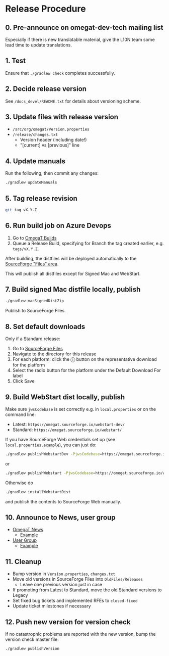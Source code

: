 # Release Procedure

## 0. Pre-announce on omegat-dev-tech mailing list

Especially if there is new translatable material, give the L10N team some lead
time to update translations.


## 1. Test

Ensure that `./gradlew check` completes successfully.


## 2. Decide release version

See `/docs_devel/README.txt` for details about versioning scheme.


## 3. Update files with release version

- `/src/org/omegat/Version.properties`
- `/release/changes.txt`
  - Version header (including date!)
  - "[current] vs [previous]" line


## 4. Update manuals

Run the following, then commit any changes:

```sh
./gradlew updateManuals
```


## 5. Tag release revision

```sh
git tag vX.Y.Z
```


## 6. Run build job on Azure Devops

1. Go to [OmegaT Builds](https://dev.azure.com/omegat-org/OmegaT/_build)
2. Queue a Release Build, specifying for Branch the tag created earlier,
   e.g. `tags/vX.Y.Z`.

After building, the distfiles will be deployed automatically to the [SourceForge
"Files" area](https://sourceforge.net/projects/omegat/files/).

This will publish all distfiles except for Signed Mac and WebStart.


## 7. Build signed Mac distfile locally, publish

```sh
./gradlew macSignedDistZip
```

Publish to SourceForge Files.


## 8. Set default downloads

Only if a Standard release:

1. Go to [SourceForge Files](https://sourceforge.net/projects/omegat/files/)
2. Navigate to the directory for this release
3. For each platform: click the ⓘ button on the representative download for the
   platform
4. Select the radio button for the platform under the Default Download For label
5. Click Save


## 9. Build WebStart dist locally, publish

Make sure `jwsCodebase` is set correctly e.g. in `local.properties` or on the
command line:

- Latest: `https://omegat.sourceforge.io/webstart-dev/`
- Standard: `https://omegat.sourceforge.io/webstart/`

If you have SourceForge Web credentials set up (see `local.properties.example`),
you can just do:

```sh
./gradlew publishWebstartDev -PjwsCodebase=https://omegat.sourceforge.io/webstart-dev/
```

or

```sh
./gradlew publishWebstart -PjwsCodebase=https://omegat.sourceforge.io/webstart/
```

Otherwise do

```sh
./gradlew installWebstartDist
```

and publish the contents to SourceForge Web manually.


## 10. Announce to News, user group

- [OmegaT News](https://sourceforge.net/p/omegat/news/)
  - [Example](https://sourceforge.net/p/omegat/news/2019/03/omegat-latest-version-415-update-4-released/)
- [User Group](https://groups.yahoo.com/neo/groups/OmegaT/info)
  - [Example](https://groups.yahoo.com/neo/groups/OmegaT/conversations/messages/43871)


## 11. Cleanup

- Bump version in `Version.properties`, `changes.txt`
- Move old versions in SourceForge Files into `OldFiles/Releases`
  - Leave one previous version just in case
- If promoting from Latest to Standard, move the old Standard versions to Legacy
- Set fixed bug tickets and implemented RFEs to `closed-fixed`
- Update ticket milestones if necessary


## 12. Push new version for version check

If no catastrophic problems are reported with the new version, bump the version
check master file:

```sh
./gradlew publishVersion
```
